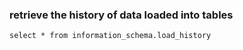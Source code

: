 ### retrieve the history of data loaded into tables

```
select * from information_schema.load_history
```
